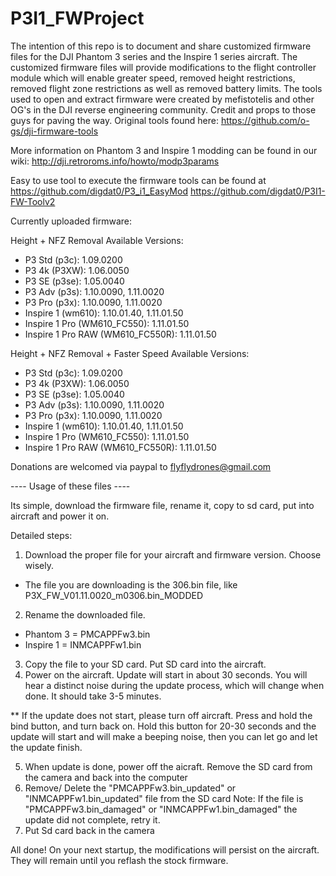 # P3I1_FWProject

The intention of this repo is to document and share customized firmware files for the DJI Phantom 3 series and the Inspire 1 series aircraft. The customized firmware files will provide modifications to the flight controller module which will enable greater speed, removed height restrictions, removed flight zone restrictions as well as removed battery limits. The tools used to open and extract firmware were created by mefistotelis and other OG's in the DJI reverse engineering community. Credit and props to those guys for paving the way. Original tools found here: https://github.com/o-gs/dji-firmware-tools

More information on Phantom 3 and Inspire 1 modding can be found in our wiki: http://dji.retroroms.info/howto/modp3params

Easy to use tool to execute the firmware tools can be found at 
https://github.com/digdat0/P3_i1_EasyMod
https://github.com/digdat0/P3I1-FW-Toolv2

Currently uploaded firmware:

Height + NFZ Removal Available Versions: 
-  P3 Std (p3c): 1.09.0200
-  P3 4k (P3XW): 1.06.0050
-  P3 SE (p3se): 1.05.0040
-  P3 Adv (p3s): 1.10.0090, 1.11.0020
-  P3 Pro (p3x):  1.10.0090, 1.11.0020
-  Inspire 1 (wm610): 1.10.01.40, 1.11.01.50
-  Inspire 1 Pro (WM610_FC550): 1.11.01.50
-  Inspire 1 Pro RAW (WM610_FC550R): 1.11.01.50

Height + NFZ Removal + Faster Speed Available Versions: 
-  P3 Std (p3c): 1.09.0200
-  P3 4k (P3XW): 1.06.0050
-  P3 SE (p3se): 1.05.0040
-  P3 Adv (p3s): 1.10.0090, 1.11.0020
-  P3 Pro (p3x):  1.10.0090, 1.11.0020
-  Inspire 1 (wm610): 1.10.01.40, 1.11.01.50
-  Inspire 1 Pro (WM610_FC550): 1.11.01.50
-  Inspire 1 Pro RAW (WM610_FC550R): 1.11.01.50

Donations are welcomed via paypal to flyflydrones@gmail.com


 ---- Usage of these files ----
 
Its simple, download the firmware file, rename it, copy to sd card, put into aircraft and power it on.

Detailed steps:

1. Download the proper file for your aircraft and firmware version. Choose wisely. 
 - The file you are downloading is the 306.bin file, like P3X_FW_V01.11.0020_m0306.bin_MODDED
2. Rename the downloaded file. 
 - Phantom 3 = PMCAPPFw3.bin 
 - Inspire 1 = INMCAPPFw1.bin
3. Copy the file to your SD card. Put SD card into the aircraft. 
4. Power on the aircraft. Update will start in about 30 seconds. You will hear a distinct noise during the update process, which will change when done. It should take 3-5 minutes.

** If the update does not start, please turn off aircraft. Press and hold the bind button, and turn back on. Hold this button for 20-30 seconds and the update will start and will make a beeping noise, then you can let go and let the update finish.

5. When update is done, power off the aicraft. Remove the SD card from the camera and back into the computer
6. Remove/ Delete the "PMCAPPFw3.bin_updated" or "INMCAPPFw1.bin_updated" file from the SD card
  Note: If the file is "PMCAPPFw3.bin_damaged" or "INMCAPPFw1.bin_damaged" the update did not complete, retry it.
7. Put Sd card back in the camera 

All done!  On your next startup, the modifications will persist on the aircraft. They will remain until you reflash the stock firmware. 





